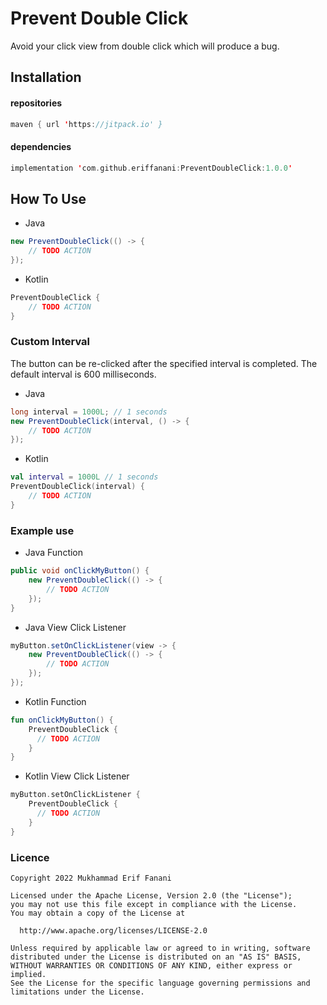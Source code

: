 # Prevent Double Click
Avoid your click view from double click which will produce a bug.

## Installation
#### repositories
```kotlin
maven { url 'https://jitpack.io' }
```

#### dependencies
```kotlin
implementation 'com.github.eriffanani:PreventDoubleClick:1.0.0'
```

## How To Use
* Java
```java
new PreventDoubleClick(() -> {
    // TODO ACTION
});
```
* Kotlin
```kotlin
PreventDoubleClick {
    // TODO ACTION
}
```

### Custom Interval
The button can be re-clicked after the specified interval is completed. The default interval is 600 milliseconds.
* Java
```java
long interval = 1000L; // 1 seconds
new PreventDoubleClick(interval, () -> {
    // TODO ACTION
});
```

* Kotlin
```kotlin
val interval = 1000L // 1 seconds
PreventDoubleClick(interval) {
    // TODO ACTION
}
```
### Example use
* Java Function
```java
public void onClickMyButton() {
    new PreventDoubleClick(() -> {
        // TODO ACTION
    });
}
```
* Java View Click Listener
```java
myButton.setOnClickListener(view -> {
    new PreventDoubleClick(() -> {
        // TODO ACTION
    });
});
```

* Kotlin Function
```kotlin
fun onClickMyButton() {
    PreventDoubleClick {
      // TODO ACTION
    }
}
```
* Kotlin View Click Listener
```kotlin
myButton.setOnClickListener {
    PreventDoubleClick {
      // TODO ACTION
    }
}
```

### Licence
```license
Copyright 2022 Mukhammad Erif Fanani

Licensed under the Apache License, Version 2.0 (the "License");
you may not use this file except in compliance with the License.
You may obtain a copy of the License at

  http://www.apache.org/licenses/LICENSE-2.0

Unless required by applicable law or agreed to in writing, software
distributed under the License is distributed on an "AS IS" BASIS,
WITHOUT WARRANTIES OR CONDITIONS OF ANY KIND, either express or implied.
See the License for the specific language governing permissions and
limitations under the License.
```
